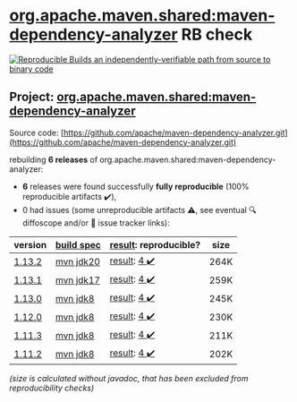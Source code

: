[org.apache.maven.shared:maven-dependency-analyzer](https://central.sonatype.com/artifact/org.apache.maven.shared/maven-dependency-analyzer/1.13.2/versions) RB check
=======

[![Reproducible Builds](https://reproducible-builds.org/images/logos/rb.svg) an independently-verifiable path from source to binary code](https://reproducible-builds.org/)

## Project: [org.apache.maven.shared:maven-dependency-analyzer](https://central.sonatype.com/artifact/org.apache.maven.shared/maven-dependency-analyzer/1.13.2/versions)

Source code: [https://github.com/apache/maven-dependency-analyzer.git](https://github.com/apache/maven-dependency-analyzer.git)

rebuilding **6 releases** of org.apache.maven.shared:maven-dependency-analyzer:
- **6** releases were found successfully **fully reproducible** (100% reproducible artifacts :heavy_check_mark:),
- 0 had issues (some unreproducible artifacts :warning:, see eventual :mag: diffoscope and/or :memo: issue tracker links):

| version | [build spec](/BUILDSPEC.md) | [result](https://reproducible-builds.org/docs/jvm/): reproducible? | size |
| -- | --------- | ------ | -- |
| [1.13.2](https://central.sonatype.com/artifact/org.apache.maven.shared/maven-dependency-analyzer/1.13.2/pom) | [mvn jdk20](maven-dependency-analyzer-1.13.2.buildspec) | [result](maven-dependency-analyzer-1.13.2.buildinfo): [4 :heavy_check_mark: ](maven-dependency-analyzer-1.13.2.buildcompare) | 264K |
| [1.13.1](https://central.sonatype.com/artifact/org.apache.maven.shared/maven-dependency-analyzer/1.13.1/pom) | [mvn jdk17](maven-dependency-analyzer-1.13.1.buildspec) | [result](maven-dependency-analyzer-1.13.1.buildinfo): [4 :heavy_check_mark: ](maven-dependency-analyzer-1.13.1.buildcompare) | 259K |
| [1.13.0](https://central.sonatype.com/artifact/org.apache.maven.shared/maven-dependency-analyzer/1.13.0/pom) | [mvn jdk8](maven-dependency-analyzer-1.13.0.buildspec) | [result](maven-dependency-analyzer-1.13.0.buildinfo): [4 :heavy_check_mark: ](maven-dependency-analyzer-1.13.0.buildcompare) | 245K |
| [1.12.0](https://central.sonatype.com/artifact/org.apache.maven.shared/maven-dependency-analyzer/1.12.0/pom) | [mvn jdk8](maven-dependency-analyzer-1.12.0.buildspec) | [result](maven-dependency-analyzer-1.12.0.buildinfo): [4 :heavy_check_mark: ](maven-dependency-analyzer-1.12.0.buildcompare) | 230K |
| [1.11.3](https://central.sonatype.com/artifact/org.apache.maven.shared/maven-dependency-analyzer/1.11.3/pom) | [mvn jdk8](maven-dependency-analyzer-1.11.3.buildspec) | [result](maven-dependency-analyzer-1.11.3.buildinfo): [4 :heavy_check_mark: ](maven-dependency-analyzer-1.11.3.buildcompare) | 211K |
| [1.11.2](https://central.sonatype.com/artifact/org.apache.maven.shared/maven-dependency-analyzer/1.11.2/pom) | [mvn jdk8](maven-dependency-analyzer-1.11.2.buildspec) | [result](maven-dependency-analyzer-1.11.2.buildinfo): [4 :heavy_check_mark: ](maven-dependency-analyzer-1.11.2.buildcompare) | 202K |

<i>(size is calculated without javadoc, that has been excluded from reproducibility checks)</i>
